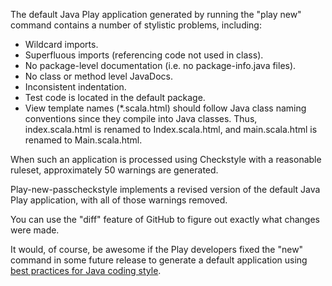 The default Java Play application generated by running the "play new" command contains a number of
stylistic problems, including:

  * Wildcard imports.
  * Superfluous imports (referencing code not used in class).
  * No package-level documentation (i.e. no package-info.java files).
  * No class or method level JavaDocs.
  * Inconsistent indentation.
  * Test code is located in the default package.
  * View template names (*.scala.html) should follow Java class naming conventions since they compile into 
    Java classes. Thus, index.scala.html is renamed to Index.scala.html, and main.scala.html is renamed to
    Main.scala.html.
  
When such an application is processed using Checkstyle with a reasonable ruleset, 
approximately 50 warnings are generated.

Play-new-passcheckstyle implements a revised version of the default Java Play application, with all of
those warnings removed.  

You can use the "diff" feature of GitHub to figure out exactly what changes were made.

It would, of course, be awesome if the Play developers fixed the "new" command in some
future release to generate a default application using [best practices for Java coding style](http://en.wikipedia.org/wiki/The_Elements_of_Java_Style).
   
